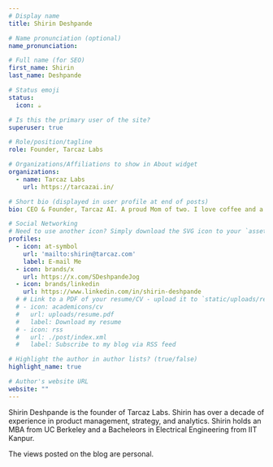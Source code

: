```yaml
---
# Display name
title: Shirin Deshpande

# Name pronunciation (optional)
name_pronunciation: 

# Full name (for SEO)
first_name: Shirin
last_name: Deshpande

# Status emoji
status:
  icon: ☕️

# Is this the primary user of the site?
superuser: true

# Role/position/tagline
role: Founder, Tarcaz Labs

# Organizations/Affiliations to show in About widget
organizations:
  - name: Tarcaz Labs
    url: https://tarcazai.in/

# Short bio (displayed in user profile at end of posts)
bio: CEO & Founder, Tarcaz AI. A proud Mom of two. I love coffee and a good workout. Ex-Poshmark. Berkeley Haas MBA ‘20 | IIT Kanpur '12

# Social Networking
# Need to use another icon? Simply download the SVG icon to your `assets/media/icons/` folder.
profiles:
  - icon: at-symbol
    url: 'mailto:shirin@tarcaz.com'
    label: E-mail Me
  - icon: brands/x
    url: https://x.com/SDeshpandeJog
  - icon: brands/linkedin
    url: https://www.linkedin.com/in/shirin-deshpande
  # # Link to a PDF of your resume/CV - upload it to `static/uploads/resume.pdf`
  # - icon: academicons/cv
  #   url: uploads/resume.pdf
  #   label: Download my resume
  # - icon: rss
  #   url: ./post/index.xml
  #   label: Subscribe to my blog via RSS feed

# Highlight the author in author lists? (true/false)
highlight_name: true

# Author's website URL
website: ""
---
```


Shirin Deshpande is the founder of Tarcaz Labs. Shirin has over a decade of experience in product management, strategy, and analytics. Shirin holds an MBA from UC Berkeley and a Bacheleors in Electrical Engineering from IIT Kanpur. 

The views posted on the blog are personal. 
